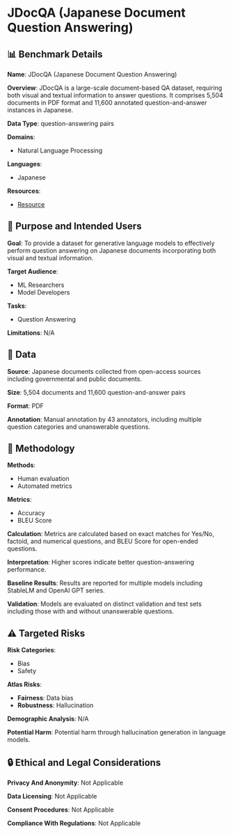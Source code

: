 # JDocQA (Japanese Document Question Answering)

## 📊 Benchmark Details

**Name**: JDocQA (Japanese Document Question Answering)

**Overview**: JDocQA is a large-scale document-based QA dataset, requiring both visual and textual information to answer questions. It comprises 5,504 documents in PDF format and 11,600 annotated question-and-answer instances in Japanese.

**Data Type**: question-answering pairs

**Domains**:
- Natural Language Processing

**Languages**:
- Japanese

**Resources**:
- [Resource](https://arxiv.org/abs/2403.19454)

## 🎯 Purpose and Intended Users

**Goal**: To provide a dataset for generative language models to effectively perform question answering on Japanese documents incorporating both visual and textual information.

**Target Audience**:
- ML Researchers
- Model Developers

**Tasks**:
- Question Answering

**Limitations**: N/A

## 💾 Data

**Source**: Japanese documents collected from open-access sources including governmental and public documents.

**Size**: 5,504 documents and 11,600 question-and-answer pairs

**Format**: PDF

**Annotation**: Manual annotation by 43 annotators, including multiple question categories and unanswerable questions.

## 🔬 Methodology

**Methods**:
- Human evaluation
- Automated metrics

**Metrics**:
- Accuracy
- BLEU Score

**Calculation**: Metrics are calculated based on exact matches for Yes/No, factoid, and numerical questions, and BLEU Score for open-ended questions.

**Interpretation**: Higher scores indicate better question-answering performance.

**Baseline Results**: Results are reported for multiple models including StableLM and OpenAI GPT series.

**Validation**: Models are evaluated on distinct validation and test sets including those with and without unanswerable questions.

## ⚠️ Targeted Risks

**Risk Categories**:
- Bias
- Safety

**Atlas Risks**:
- **Fairness**: Data bias
- **Robustness**: Hallucination

**Demographic Analysis**: N/A

**Potential Harm**: Potential harm through hallucination generation in language models.

## 🔒 Ethical and Legal Considerations

**Privacy And Anonymity**: Not Applicable

**Data Licensing**: Not Applicable

**Consent Procedures**: Not Applicable

**Compliance With Regulations**: Not Applicable
